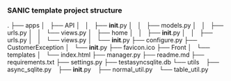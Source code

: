 ### SANIC template project structure
.
├── apps
│   ├── API
│   │   ├── __init__.py
│   │   ├── models.py
│   │   ├── urls.py
│   │   └── views.py
│   ├── home
│   │   ├── __init__.py
│   │   ├── urls.py
│   │   └── views.py
│   └── __init__.py
├── configure.py
├── CustomerException
│   └── __init__.py
├── favicon.ico
├── Front
│   └── templates
│       └── index.html
├── manager.py
├── readme.md
├── requirements.txt
├── settings.py
├── testasyncsqlite.db
└── utils
    ├── async_sqlite.py
    ├── __init__.py
    ├── normal_util.py
    └── table_util.py

